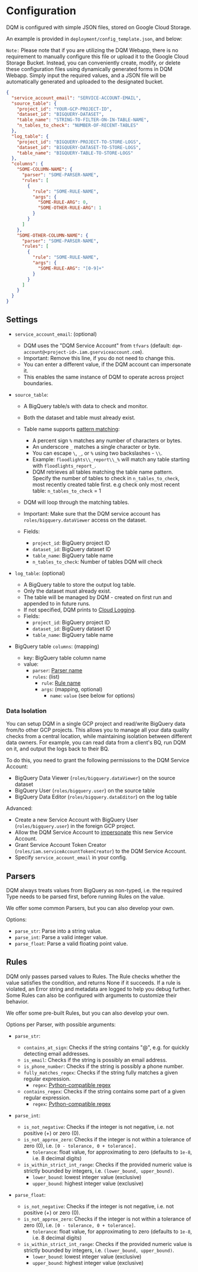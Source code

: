 # Configuration

DQM is configured with simple JSON files, stored on Google Cloud Storage.

An example is provided in `deployment/config_template.json`, and below:


`Note:` Please note that if you are utilizing the DQM Webapp, there is no requirement to manually configure this file or upload it to the Google Cloud Storage Bucket. Instead, you can conveniently create, modify, or delete these configuration files using dynamically generated forms in DQM Webapp. Simply input the required values, and a JSON file will be automatically generated and uploaded to the designated bucket.

```json
{
  "service_account_email": "SERVICE-ACCOUNT-EMAIL",
  "source_table": {
    "project_id": "YOUR-GCP-PROJECT-ID",
    "dataset_id": "BIGQUERY-DATASET",
    "table_name": "STRING-TO-FILTER-ON-IN-TABLE-NAME",
    "n_tables_to_check": "NUMBER-OF-RECENT-TABLES"
  },
  "log_table": {
    "project_id": "BIGQUERY-PROJECT-TO-STORE-LOGS",
    "dataset_id": "BIGQUERY-DATASET-TO-STORE-LOGS",
    "table_name": "BIGQUERY-TABLE-TO-STORE-LOGS"
  },
  "columns": {
    "SOME-COLUMN-NAME": {
      "parser": "SOME-PARSER-NAME",
      "rules": [
        {
          "rule": "SOME-RULE-NAME",
          "args": {
            "SOME-RULE-ARG": 0,
            "SOME-OTHER-RULE-ARG": 1
          }
        }
      ]
    },
    "SOME-OTHER-COLUMN-NAME": {
      "parser": "SOME-PARSER-NAME",
      "rules": [
        {
          "rule": "SOME-RULE-NAME",
          "args": {
            "SOME-RULE-ARG": "[0-9]+"
          }
        }
      ]
    }
  }
}
```

## Settings

* `service_account_email`: (optional)
  * DQM uses the "DQM Service Account" from `tfvars`
    (default: `dqm-account@<project-id>.iam.gserviceaccount.com`).
  * Important: Remove this line, if you do not need to change this.
  * You can enter a different value, if the DQM account can impersonate it.
  * This enables the same instance of DQM to operate across project boundaries.

* `source_table`:
  * A BigQuery table/s with data to check and monitor.
  * Both the dataset and table must already exist.
  * Table name supports [pattern matching](https://cloud.google.com/bigquery/docs/reference/standard-sql/operators#comparison_operators):
    * A percent sign `%` matches any number of characters or bytes.
    * An underscore `_` matches a single character or byte.
    * You can escape `\`, `_`, or `%` using two backslashes - `\\`.
    * Example: `floodlights\\_report\\_%` will match any table starting with `floodlights_report_`.
    * DQM retrieves all tables matching the table name pattern. Specify the number of tables to check in `n_tables_to_check`, most recently created table first. e.g check only most recent table: `n_tables_to_check` = 1

  * DQM will loop through the matching tables.
  * Important: Make sure that the DQM service account has `roles/bigquery.dataViewer` access on the dataset.
  * Fields:
    * `project_id`: BigQuery project ID
    * `dataset_id`: BigQuery dataset ID
    * `table_name`: BigQuery table name
    * `n_tables_to_check`: Number of tables DQM will check

* `log_table`: (optional)
  * A BigQuery table to store the output log table.
  * Only the dataset must already exist.
  * The table will be managed by DQM - created on first run and appended to in future runs.
  * If not specified, DQM prints to [Cloud Logging](https://cloud.google.com/logging).
  * Fields:
    * `project_id`: BigQuery project ID
    * `dataset_id`: BigQuery dataset ID
    * `table_name`: BigQuery table name

* BigQuery table `columns`: (mapping)
  * key: BigQuery table column name
  * value:
    * `parser`: [Parser name](#parsers)
    * `rules`: (list)
      * `rule`: [Rule name](#rules)
      * `args`: (mapping, optional)
        * `name`: `value` (see below for options)

### Data Isolation

You can setup DQM in a single GCP project and read/write BigQuery data from/to other GCP projects. This allows you to manage all your data quality checks from a central location, while maintaining isolation between different data owners. For example, you can read data from a client's BQ, run DQM on it, and output the logs back to their BQ.

To do this, you need to grant the following permissions to the DQM Service Account:

* BigQuery Data Viewer (`roles/bigquery.dataViewer`) on the source dataset
* BigQuery User (`roles/bigquery.user`) on the source table
* BigQuery Data Editor (`roles/bigquery.dataEditor`) on the log table

Advanced:

* Create a new Service Account with BigQuery User (`roles/bigquery.user`) in the foreign GCP project.
* Allow the DQM Service Account to [impersonate](https://cloud.google.com/iam/docs/impersonating-service-accounts#impersonate-sa-level) this new Service Account.
* Grant Service Account Token Creator (`roles/iam.serviceAccountTokenCreator`) to the DQM Service Account.
* Specify `service_account_email` in your config.

## Parsers

DQM always treats values from BigQuery as non-typed, i.e. the required Type
needs to be parsed first, before running Rules on the value.

We offer some common Parsers, but you can also develop your own.

Options:

* `parse_str`: Parse into a string value.
* `parse_int`: Parse a valid integer value.
* `parse_float`: Parse a valid floating point value.

## Rules

DQM only passes parsed values to Rules. The Rule checks whether the value
satisfies the condition, and returns None if it succeeds. If a rule is
violated, an Error string and metadata are logged to help you debug further.
Some Rules can also be configured with arguments to customize their behavior.

We offer some pre-built Rules, but you can also develop your own.

Options per Parser, with possible arguments:

* `parse_str`:
  * `contains_at_sign`: Checks if the string contains "@", e.g. for quickly detecting email addresses.
  * `is_email`: Checks if the string is possibly an email address.
  * `is_phone_number`: Checks if the string is possibly a phone number.
  * `fully_matches_regex`: Checks if the string fully matches a given regular expression.
    * `regex`: [Python-compatible regex](https://docs.python.org/3/howto/regex.html)
  * `contains_regex`: Checks if the string contains some part of a given regular
    expression.
    * `regex`: [Python-compatible regex](https://docs.python.org/3/howto/regex.html)

* `parse_int`:
  * `is_not_negative`: Checks if the integer is not negative, i.e. not positive (+) or zero (0).
  * `is_not_approx_zero`: Checks if the integer is not within a tolerance of zero (0), i.e. `[0 - tolerance, 0 + tolerance].`
    * `tolerance`: float value, for approximating to zero (defaults to `1e-8`, i.e. 8 decimal digits)
  * `is_within_strict_int_range`: Checks if the provided numeric value is strictly bounded by integers, i.e. `(lower_bound, upper_bound)`.
    * `lower_bound`: lowest integer value (exclusive)
    * `upper_bound`: highest integer value (exclusive)

* `parse_float`:
  * `is_not_negative`: Checks if the integer is not negative, i.e. not positive (+) or zero (0).
  * `is_not_approx_zero`: Checks if the integer is not within a tolerance of zero (0), i.e. `[0 - tolerance, 0 + tolerance]`.
    * `tolerance`: float value, for approximating to zero (defaults to `1e-8`, i.e. 8 decimal digits)
  * `is_within_strict_int_range`: Checks if the provided numeric value is strictly bounded by integers, i.e. `(lower_bound, upper_bound)`.
    * `lower_bound`: lowest integer value (exclusive)
    * `upper_bound`: highest integer value (exclusive)
